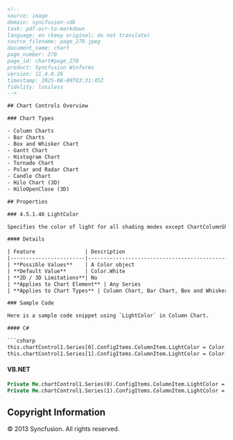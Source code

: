 ```html
<!-- 
source: image
domain: syncfusion-sdk
task: pdf-ocr-to-markdown
language: en (keep original; do not translate)
source_filename: page_270.jpeg
document_name: chart
page_number: 270
page_id: chart#page_270
product: Syncfusion Winforms
version: 11.4.0.26
timestamp: 2025-08-09T03:31:45Z
fidelity: lossless
-->

## Chart Controls Overview

### Chart Types

- Column Charts
- Bar Charts
- Box and Whisker Chart
- Gantt Chart
- Histogram Chart
- Tornado Chart
- Polar and Radar Chart
- Candle Chart
- Hilo Chart (3D)
- HiloOpenClose (3D)

## Properties

### 4.5.1.46 LightColor

Specifies the color of light for all shading modes except ChartColumnShadingMode.FlatRectangle.

#### Details

| Feature                | Description                                      |
|------------------------|--------------------------------------------------|
| **Possible Values**    | A Color object                                   |
| **Default Value**      | Color.White                                      |
| **2D / 3D Limitations**| No                                              |
| **Applies to Chart Element** | Any Series                                  |
| **Applies to Chart Types** | Column Chart, Bar Chart, Box and Whisker Chart, Gantt Chart, Histogram Chart, Tornado Chart, Radar Chart |

### Sample Code

Here is a sample code snippet using `LightColor` in Column Chart.

#### C#

```csharp
this.chartControl1.Series[0].ConfigItems.ColumnItem.LightColor = Color.Blue;
this.chartControl1.Series[1].ConfigItems.ColumnItem.LightColor = Color.Green;
```

#### VB.NET

```vb
Private Me.chartControl1.Series(0).ConfigItems.ColumnItem.LightColor = Color.Blue
Private Me.chartControl1.Series(1).ConfigItems.ColumnItem.LightColor = Color.Green
```

## Copyright Information

© 2013 Syncfusion. All rights reserved.
```